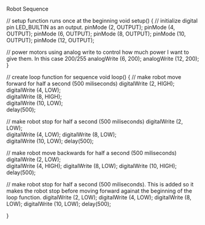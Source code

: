 Robot Sequence

// setup function runs once at the beginning
void setup() {
  // initialize digital pin LED_BUILTIN as an output.
  pinMode (2, OUTPUT);
  pinMode (4, OUTPUT);
  pinMode (6, OUTPUT);
  pinMode (8, OUTPUT);
  pinMode (10, OUTPUT);
  pinMode (12, OUTPUT);

  // power motors using analog write to control how much power I want to give them. In this case 200/255
  analogWrite (6, 200);
  analogWrite (12, 200);
}

// create loop function for sequence
void loop() {
  // make robot move forward for half a second (500 miliseconds)
  digitalWrite (2, HIGH);   
  digitalWrite (4, LOW);    
  digitalWrite (8, HIGH);   
  digitalWrite (10, LOW);   
  delay(500);
  
  // make robot stop for half a second (500 miliseconds) 
  digitalWrite (2, LOW);   
  digitalWrite (4, LOW);
  digitalWrite (8, LOW);   
  digitalWrite (10, LOW);
  delay(500);              

  // make robot move backwards for half a second (500 miliseconds)
  digitalWrite (2, LOW);  
  digitalWrite (4, HIGH);
  digitalWrite (8, LOW);
  digitalWrite (10, HIGH);
  delay(500);

  // make robot stop for half a second (500 miliseconds). This is added so it makes the robot stop before moving forward againat the beginning of the loop function.
  digitalWrite (2, LOW); 
  digitalWrite (4, LOW);
  digitalWrite (8, LOW);
  digitalWrite (10, LOW);
  delay(500);

}
